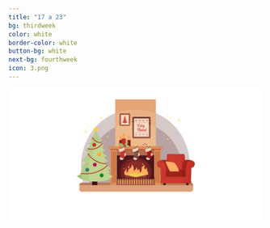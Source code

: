 ```yaml
---
title: "17 a 23"
bg: thirdweek
color: white
border-color: white
button-bg: white
next-bg: fourthweek
icon: 3.png
---
```

![dezembro_solidario](img/feriasnatal.png)